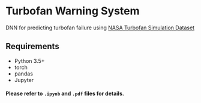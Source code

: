# Turbofan Warning System
DNN for predicting turbofan failure using [NASA Turbofan Simulation Dataset](https://ti.arc.nasa.gov/tech/dash/groups/pcoe/prognostic-data-repository/)

## Requirements
* Python 3.5+
* torch
* pandas
* Jupyter

#### Please refer to `.ipynb` and `.pdf` files for details.
